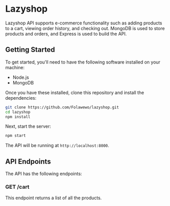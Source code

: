 # Lazyshop

Lazyshop API supports e-commerce functionality such as adding products to a cart, viewing order history, and checking out. MongoDB is used to store products and orders, and Express is used to build the API.

## Getting Started

To get started, you'll need to have the following software installed on your machine:

* Node.js
* MongoDB

Once you have these installed, clone this repository and install the dependencies:
```bash
git clone https://github.com/Folawewo/lazyshop.git
cd lazyshop
npm install
```

Next, start the server:
```bash
npm start
```

The API will be running at `http://localhost:8000`.

## API Endpoints

The API has the following endpoints:

### GET /cart

This endpoint returns a list of all the products.